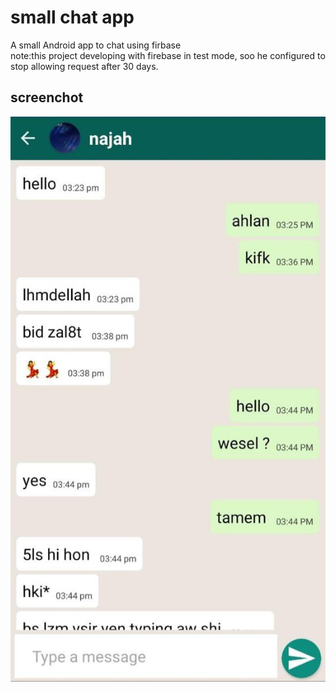# small chat app
A small Android app to chat using firbase  
note:this project developing with firebase in test mode, soo he configured to stop allowing request after 30 days.
##  screenchot

![photo screen](./screen/WhatsApp%20Image%202023-10-01%20at%204.08.17%20PM.jpeg)
